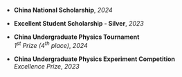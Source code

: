 - **China National Scholarship**, *2024*

- **Excellent Student Scholarship - Silver**, *2023*

- **China Undergraduate Physics Tournament**  
  *1<sup>st</sup> Prize (4<sup>th</sup> place)*, *2024*

- **China Undergraduate Physics Experiment Competition**  
  *Excellence Prize*, *2023*